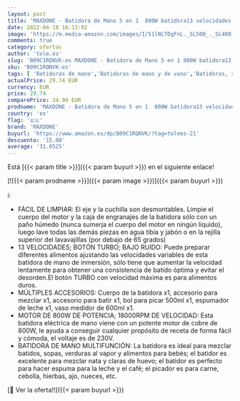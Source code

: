 ```yaml
---
layout: post
title: 'MAXDONE - Batidora de Mano 5 en 1  800W batidora13 velocidades y modo turbo  Libre BPA  para Batidos  Sopas  Salsas  Comida para Bebés'
date: 2022-04-18 16:13:02
image: 'https://m.media-amazon.com/images/I/51lNCfDgFnL._SL500_._SL400_.jpg'
comments: true
category: ofertas
author: 'tole.es'
slug: 'B09C1RQNVK-es MAXDONE - Batidora de Mano 5 en 1 800W batidora13...'
sku: 'B09C1RQNVK-es'
tags: [ 'Batidoras de mano','Batidoras de mano y de vaso','Batidoras, robots de cocina y minipicadoras','Hogar y cocina','Pequeño electrodoméstico','bebés','maxdone','🇪🇸', ]
actualPrice: 29.74 EUR
currency: EUR
price: 29.74
comparePrice: 34.99 EUR
prodname: 'MAXDONE - Batidora de Mano 5 en 1  800W batidora13 velocidades y modo turbo  Libre BPA  para Batidos  Sopas  Salsas  Comida para Bebés'
country: 'es'
flag: '🇪🇸'
brand: 'MAXDONE'
buyurl: 'https://www.amazon.es/dp/B09C1RQNVK/?tag=tolees-21'
descuento: '15.00'
average: '31.0525'
---
```


Está [{{< param title >}}]({{< param buyurl >}}) en el siguiente enlace!

[![{{< param prodname >}}]({{< param image >}})]({{< param buyurl >}})

ℹ️:

- FÁCIL DE LIMPIAR: El eje y la cuchilla son desmontables. Limpie el cuerpo del motor y la caja de engranajes de la batidora sólo con un paño húmedo (nunca sumerja el cuerpo del motor en ningún líquido), luego lave todas las demás piezas en agua tibia y jabón o en la rejilla superior del lavavajillas (por debajo de 65 grados)
- 13 VELOCIDADES; BOTÓN TURBO; BAJO RUIDO: Puede preparar diferentes alimentos ajustando las velocidades variables de esta batidora de mano de inmersión, sólo tiene que aumentar la velocidad lentamente para obtener una consistencia de batido óptima y evitar el desorden.El botón TURBO con velocidad máxima es para alimentos duros.
- MÚLTIPLES ACCESORIOS: Cuerpo de la batidora x1, accesorio para mezclar x1, accesorio para batir x1, bol para picar 500ml x1, espumador de leche x1, vaso medidor de 600ml x1.
- MOTOR DE 800W DE POTENCIA; 18000RPM DE VELOCIDAD: Esta batidora eléctrica de mano viene con un potente motor de cobre de 800W, le ayuda a conseguir cualquier propósito de receta de forma fácil y cómoda, el voltaje es de 230V.
- BATIDORA DE MANO MULTIFUNCIÓN: La batidora es ideal para mezclar batidos, sopas, verduras al vapor y alimentos para bebés; el batidor es excelente para mezclar nata y claras de huevo; el batidor es perfecto para hacer espuma para la leche y el café; el picador es para carne, cebolla, hierbas, ajo, nueces, etc.

[🛒 Ver la oferta!!]({{< param buyurl >}})
